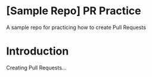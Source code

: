 # [Sample Repo] PR Practice
A sample repo for practicing how to create Pull Requests

# Introduction
Creating Pull Requests...
